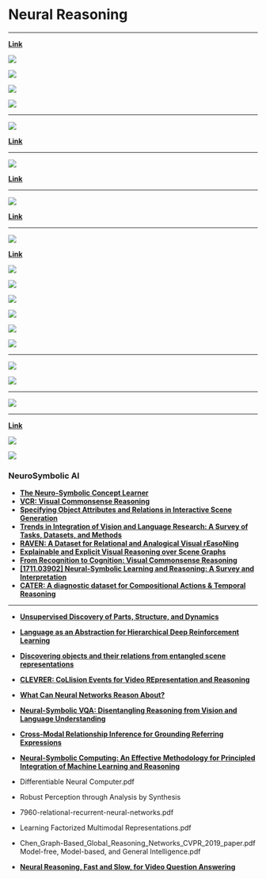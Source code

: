 # Neural Reasoning

---

[**Link**](https://arxiv.org/pdf/1612.00341.pdf)

![](../projects/images/2020-07-22-00-42-26.png)

![](../projects/images/2020-07-21-06-03-46.png)

![](../projects/images/2020-07-21-06-04-40.png)

![](../projects/images/2020-07-21-06-04-57.png)

---

![](../projects/images/2020-07-22-00-35-19.png)

[**Link**](https://arxiv.org/pdf/1806.01242.pdf)

---

![](../projects/images/2020-07-22-00-37-56.png)

[**Link**](https://arxiv.org/pdf/1810.01566.pdf)

---

![](../projects/images/2020-07-22-00-40-15.png)

[**Link**](http://papers.nips.cc/paper/8931-universal-invariant-and-equivariant-graph-neural-networks.pdf)

---

![](../projects/images/2020-07-22-01-21-03.png)

[**Link**](https://arxiv.org/pdf/1903.05136.pdf)

![](../projects/images/2020-07-22-01-21-37.png)

![](../projects/images/2020-07-22-01-22-00.png)

![](../projects/images/2020-07-22-01-22-20.png)

![](../projects/images/2020-07-22-01-23-29.png)

![](../projects/images/2020-07-22-01-25-31.png)

![](../projects/images/2020-07-22-01-25-56.png)

---

![](../projects/images/2020-07-22-01-36-08.png)

![](../projects/images/2020-07-22-01-36-39.png)

---

![](../projects/images/2020-07-22-01-37-03.png)

---

[**Link**](https://arxiv.org/pdf/1905.10307.pdf)

![](../projects/images/2020-07-22-02-06-48.png)

![](../projects/images/2020-07-22-02-07-09.png)

### NeuroSymbolic AI

- [**The Neuro-Symbolic Concept Learner**](http://nscl.csail.mit.edu/)
- [**VCR: Visual Commonsense Reasoning**](https://visualcommonsense.com/)
- [**Specifying Object Attributes and Relations in Interactive Scene Generation**](https://arxiv.org/abs/1909.05379.pdf)
- [**Trends in Integration of Vision and Language Research: A Survey of Tasks, Datasets, and Methods**](https://arxiv.org/abs/1907.09358.pdf)
- [**RAVEN: A Dataset for Relational and Analogical Visual rEasoNing**](https://arxiv.org/abs/1903.02741.pdf)
- [**Explainable and Explicit Visual Reasoning over Scene Graphs**](https://arxiv.org/abs/1812.01855.pdf)
- [**From Recognition to Cognition: Visual Commonsense Reasoning**](https://arxiv.org/abs/1811.10830.pdf)
- [**[1711.03902] Neural-Symbolic Learning and Reasoning: A Survey and Interpretation**](https://arxiv.org/abs/1711.03902)
- [**CATER: A diagnostic dataset for Compositional Actions & Temporal Reasoning**](https://openreview.net/forum?id=HJgzt2VKPB)

---

- [**Unsupervised Discovery of Parts, Structure, and Dynamics**](https://arxiv.org/abs/1903.05136.pdf)
- [**Language as an Abstraction for Hierarchical Deep Reinforcement Learning**](https://arxiv.org/abs/1906.07343.pdf)
- [**Discovering objects and their relations from entangled scene representations**](https://arxiv.org/abs/1702.05068.pdf)
- [**CLEVRER: CoLlision Events for Video REpresentation and Reasoning**](https://arxiv.org/abs/1910.01442.pdf)
- [**What Can Neural Networks Reason About?**](https://openreview.net/forum?id=rJxbJeHFPS)
- [**Neural-Symbolic VQA: Disentangling Reasoning from Vision and Language Understanding**](http://papers.nips.cc/paper/7381-neural-symbolic-vqa-disentangling-reasoning-from-vision-and-language-understanding.pdf)
- [**Cross-Modal Relationship Inference for Grounding Referring Expressions**](https://zpascal.net/cvpr2019/Yang_Cross-Modal_Relationship_Inference_for_Grounding_Referring_Expressions_CVPR_2019_paper.pdf)
- [**Neural-Symbolic Computing: An Effective Methodology for Principled Integration of Machine Learning and Reasoning**](https://arxiv.org/abs/1905.06088.pdf)

- Differentiable Neural Computer.pdf
- Robust Perception through Analysis by Synthesis
- 7960-relational-recurrent-neural-networks.pdf
- Learning Factorized Multimodal Representations.pdf
- Chen_Graph-Based_Global_Reasoning_Networks_CVPR_2019_paper.pdf Model-free, Model-based, and General Intelligence.pdf
- [**Neural Reasoning, Fast and Slow, for Video Question Answering**](https://arxiv.org/abs/1907.04553.pdf)
